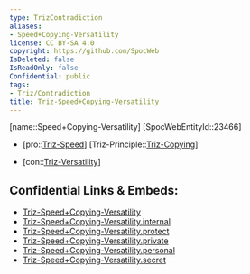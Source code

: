 ```yaml
---
type: TrizContradiction
aliases:
- Speed+Copying-Versatility
license: CC BY-SA 4.0
copyright: https://github.com/SpocWeb
IsDeleted: false
IsReadOnly: false
Confidential: public
tags: 
- Triz/Contradiction
title: Triz-Speed+Copying-Versatility
---
```

[name::Speed+Copying-Versatility]
[SpocWebEntityId::23466]
+ [pro::[Triz-Speed](tech/Triz/Parameter/Triz-Speed.md)]
[Triz-Principle::[Triz-Copying](tech/Triz/Principle/Triz-Copying.md)]
- [con::[Triz-Versatility](tech/Triz/Parameter/Triz-Versatility.md)]



## Confidential Links & Embeds: 
- [Triz-Speed+Copying-Versatility](../../../../_public/tech/Triz/Contradict/Triz-Speed+Copying-Versatility.md) 
- [Triz-Speed+Copying-Versatility.internal](../../../../_internal/tech/Triz/Contradict/Triz-Speed+Copying-Versatility.internal.md) 
- [Triz-Speed+Copying-Versatility.protect](../../../../_protect/tech/Triz/Contradict/Triz-Speed+Copying-Versatility.protect.md) 
- [Triz-Speed+Copying-Versatility.private](../../../../_private/tech/Triz/Contradict/Triz-Speed+Copying-Versatility.private.md) 
- [Triz-Speed+Copying-Versatility.personal](../../../../_personal/tech/Triz/Contradict/Triz-Speed+Copying-Versatility.personal.md) 
- [Triz-Speed+Copying-Versatility.secret](../../../../_secret/tech/Triz/Contradict/Triz-Speed+Copying-Versatility.secret.md) 

